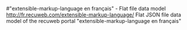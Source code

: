 #"extensible-markup-language en français" - Flat file data model
http://fr.recuweb.com/extensible-markup-language/
Flat JSON file data model of the recuweb portal "extensible-markup-language en français"

